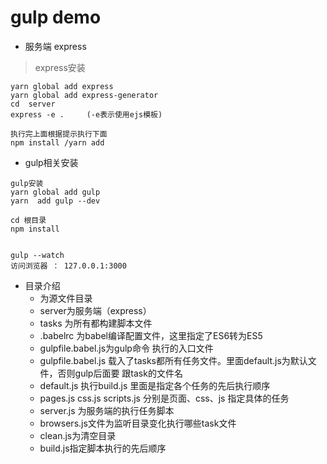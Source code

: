 # gulp demo

* 服务端 express 
> express安装

```
yarn global add express
yarn global add express-generator
cd  server
express -e .     (-e表示使用ejs模板)

执行完上面根据提示执行下面
npm install /yarn add
```

* gulp相关安装
```
gulp安装
yarn global add gulp
yarn  add gulp --dev

cd 根目录
npm install


gulp --watch
访问浏览器 ： 127.0.0.1:3000
```



* 目录介绍
    * 为源文件目录
    * server为服务端（express）
    * tasks 为所有都构建脚本文件
    * .babelrc 为babel编译配置文件，这里指定了ES6转为ES5
    * gulpfile.babel.js为gulp命令 执行的入口文件
    * gulpfile.babel.js 载入了tasks都所有任务文件。里面default.js为默认文件，否则gulp后面要 跟task的文件名
    * default.js 执行build.js 里面是指定各个任务的先后执行顺序
    * pages.js css.js scripts.js 分别是页面、css、js 指定具体的任务
    * server.js 为服务端的执行任务脚本
    * browsers.js文件为监听目录变化执行哪些task文件
    * clean.js为清空目录
    * build.js指定脚本执行的先后顺序
    
    
